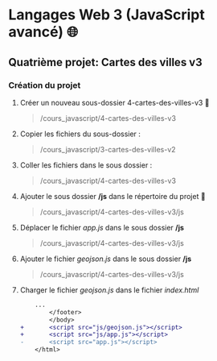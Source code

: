 # **Langages Web 3 (JavaScript avancé)** 🌐

## **Quatrième projet:** Cartes des villes v3

### **Création du projet**

1. Créer un nouveau sous-dossier 4-cartes-des-villes-v3 📁

    > /cours_javascript/4-cartes-des-villes-v3

2. Copier les fichiers du sous-dossier :

    > /cours_javascript/3-cartes-des-villes-v2

3. Coller les fichiers dans le sous dossier :

    > /cours_javascript/4-cartes-des-villes-v3

4. Ajouter le sous dossier **/js** dans le répertoire du projet 📁

    > /cours_javascript/4-cartes-des-villes-v3/js

5. Déplacer le fichier *app.js* dans le sous dossier **/js**

    > /cours_javascript/4-cartes-des-villes-v3/js

6. Ajouter le fichier *geojson.js* dans le sous dossier **/js**

    > /cours_javascript/4-cartes-des-villes-v3/js

7. Charger le fichier *geojson.js* dans le fichier *index.html*

    ```diff
        ...
            </footer>
            </body>
    +       <script src="js/geojson.js"></script>
    +       <script src="js/app.js"></script>
    -       <script src="app.js"></script>
        </html>
    ```
